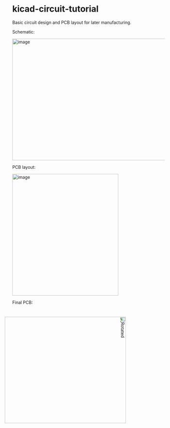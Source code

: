 # kicad-circuit-tutorial
Basic circuit design and PCB layout for later manufacturing.

Schematic:

<img width="800" height="400" alt="image" src="https://github.com/user-attachments/assets/774ed204-402e-4e49-8775-e2b52affd0c6" />

PCB layout:

<img width="350" height="400" alt="image" src="https://github.com/user-attachments/assets/8fd5dd2e-6c93-477e-aeca-4c2cf9a823e6" />

Final PCB:

<img width="350" height="400" alt="Rotated" style="transform: rotate(90deg);" src="https://github.com/user-attachments/assets/ba5397f9-0d80-46de-9373-d316b68f1621" />
